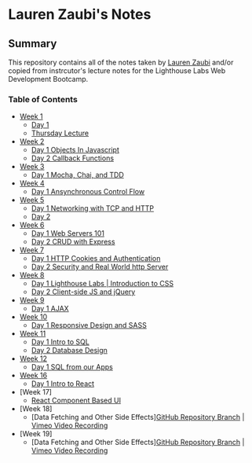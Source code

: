 # Lauren Zaubi's Notes

## Summary 

This repository contains all of the notes taken by [Lauren Zaubi](https://github.com/laurenashley) and/or copied from instrcutor's lecture notes for the Lighthouse Labs Web Development Bootcamp.

### Table of Contents
* [Week 1](/Week_1)
  * [Day 1](/Week_1/Day_1)
  * [Thursday Lecture](/Week_1/Lecture.md)
* [Week 2](/Week_2)
  * [Day 1 Objects In Javascript](/Week_2/Lecture_1.md)
  * [Day 2 Callback Functions](/Week_2/Lecture_2.md)
* [Week 3](/Week_3)
  * [Day 1 Mocha, Chai, and TDD](/Week_3/Lecture_1.md)
* [Week 4](/Week_4)
  * [Day 1 Ansynchronous Control Flow](/Week_4/Lecture_1.md)
* [Week 5](/Week_5)
  * [Day 1 Networking with TCP and HTTP](/Week_5/Lecture_1.md)
  * [Day 2 ](/Week_5/Lecture_2.md)
* [Week 6](/Week_6)
  * [Day 1 Web Servers 101](/Week_6/Lecture_1.md)
  * [Day 2 CRUD with Express](/Week_6/Lecture_2.md)
* [Week 7](/Week_7)
  * [Day 1 HTTP Cookies and Authentication](/Week_7/Lecture_1.md)
  * [Day 2 Security and Real World http Server](/Week_7/Lecture_2.md)
* [Week 8](/Week_8)
  * [Day 1 Lighthouse Labs | Introduction to CSS](/Week_8/Lecture_1.md)
  * [Day 2 Client-side JS and jQuery](/Week_8/Lecture_2.md)
* [Week 9](/Week_9)
  * [Day 1 AJAX](/Week_9/Lecture_1.md)
* [Week 10](/Week_10)
  * [Day 1 Responsive Design and SASS](/Week_10/Lecture_1.md)
* [Week 11](/Week_11/)
  * [Day 1 Intro to SQL](/Week_11/Lecture_1.md)
  * [Day 2 Database Design](/Week_11/Lecture_2.md)
* [Week 12](/Week_12/)
  * [Day 1 SQL from our Apps](/Week_12/Lecture_1.md)
* [Week 16](/Week_16/)
  * [Day 1 Intro to React](/Week_16/Lecture_1.md)
* [Week 17]
  * [React Component Based UI](https://github.com/WarrenUhrich/lighthouse-labs-component-based-ui-with-react/tree/2023.01.24-web-flex-day-19sept2022)
* [Week 18]
  * [Data Fetching and Other Side Effects][GitHub Repository Branch](https://github.com/WarrenUhrich/lighthouse-labs-data-fetching-and-other-side-effects/tree/2023.01.31-web-flex-day-19sept2022) | [Vimeo Video Recording](https://vimeo.com/794634026/61e5745695)
* [Week 19]
  * [Data Fetching and Other Side Effects][GitHub Repository Branch](https://github.com/WarrenUhrich/lighthouse-labs-react-review/tree/2023.02.07-web-flex-day-19sept2022) | [Vimeo Video Recording](https://vimeo.com/796782251/1a1c7ef9d1)

 